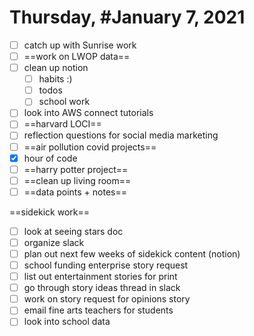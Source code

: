 # Thursday, #January 7, 2021

- [ ] catch up with Sunrise work
- [ ] ==work on LWOP data==
- [ ] clean up notion
	- [ ] habits :)
	- [ ] todos
	- [ ] school work
- [ ] look into AWS connect tutorials
- [ ] ==harvard LOCI==
- [ ] reflection questions for social media marketing
- [ ] ==air pollution covid projects==
- [x] hour of code
- [ ] ==harry potter project==
- [ ] ==clean up living room==
- [ ] ==data points + notes==

==sidekick work==
- [ ] look at seeing stars doc
- [ ] organize slack
- [ ] plan out next few weeks of sidekick content (notion)
- [ ] school funding enterprise story request
- [ ] list out entertainment stories for print
- [ ] go through story ideas thread in slack
- [ ] work on story request for opinions story
- [ ] email fine arts teachers for students
- [ ] look into school data